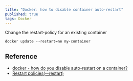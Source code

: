 ```yaml
---
title: "Docker: how to disable container auto-restart"
published: true
tags: Docker
---
```


Change the restart-policy for an existing container

```shell
docker update --restart=no my-container
```

## Reference

- [docker - how do you disable auto-restart on a container?](https://stackoverflow.com/questions/37599128/docker-how-do-you-disable-auto-restart-on-a-container)
- [Restart policies(--restart)](https://docs.docker.com/engine/reference/run/#restart-policies---restart)
